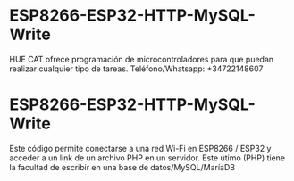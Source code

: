 # ESP8266-ESP32-HTTP-MySQL-Write

HUE CAT ofrece programación de microcontroladores para que puedan realizar cualquier tipo de tareas.
Teléfono/Whatsapp: +34722148607


# ESP8266-ESP32-HTTP-MySQL-Write
Este código permite conectarse a una red Wi-Fi en ESP8266 / ESP32 y acceder a un link de un archivo PHP en un servidor. Este útimo (PHP) tiene la facultad de escribir en una base de datos/MySQL/MaríaDB
